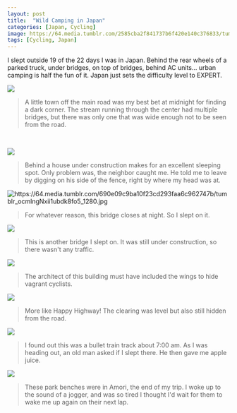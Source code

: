 ```yaml
---
layout: post
title:  "Wild Camping in Japan"
categories: [Japan, Cycling]
image: https://64.media.tumblr.com/2585cba2f841737b6f420e140c376833/tumblr_ocmlngNxii1ubdk8fo6_1280.jpg
tags: [Cycling, Japan]
---
```



<p>I slept outside 19 of the 22 days I was in Japan. Behind the rear wheels of a parked truck, under bridges, on top of bridges, behind AC units... urban camping is half the fun of it. Japan just sets the difficulty level to EXPERT.</p>

<p><img src="https://64.media.tumblr.com/2585cba2f841737b6f420e140c376833/tumblr_ocmlngNxii1ubdk8fo6_1280.jpg" /></p>

<blockquote>
<p>A little town off the main road was my best bet at midnight for finding a dark corner. The stream running through the center had multiple bridges, but there was only one that was wide enough not to be seen from the road.</p>
</blockquote>

<p>&nbsp;</p>

<p><a href="https://64.media.tumblr.com/788e13aae8833829b185a3c1c52ab8c6/tumblr_ocmlngNxii1ubdk8fo7_1280.jpg"><img src="https://64.media.tumblr.com/788e13aae8833829b185a3c1c52ab8c6/tumblr_ocmlngNxii1ubdk8fo7_1280.jpg" /></a></p>

<blockquote>
<p>Behind a house under construction makes for an excellent sleeping spot. Only problem was, the neighbor caught me. He told me to leave by digging on his side of the fence, right by where my head was at.</p>
</blockquote>

<p><img alt="https://64.media.tumblr.com/690e09c9ba10f23cd293faa6c962747b/tumblr_ocmlngNxii1ubdk8fo5_1280.jpg" class="glightbox" src="https://64.media.tumblr.com/690e09c9ba10f23cd293faa6c962747b/tumblr_ocmlngNxii1ubdk8fo5_1280.jpg" /></p>

<blockquote>
<p>For whatever reason, this bridge closes at night. So I slept on it.</p>
</blockquote>

<p><a href="https://64.media.tumblr.com/1217e20c47d9b47356ae2aca44502a13/tumblr_ocmlngNxii1ubdk8fo4_1280.jpg"><img src="https://64.media.tumblr.com/1217e20c47d9b47356ae2aca44502a13/tumblr_ocmlngNxii1ubdk8fo4_1280.jpg" /></a></p>

<blockquote>
<p>This is another bridge I slept on. It was still under construction, so there wasn&#39;t any traffic.</p>
</blockquote>

<p><a href="https://64.media.tumblr.com/085919db762184b59bd5e1ff34398925/tumblr_ocmlngNxii1ubdk8fo3_1280.jpg"><img src="https://64.media.tumblr.com/085919db762184b59bd5e1ff34398925/tumblr_ocmlngNxii1ubdk8fo3_1280.jpg" /></a></p>

<blockquote>
<p>The architect of this building must have included the wings to hide vagrant cyclists.</p>
</blockquote>

<p><a href="https://64.media.tumblr.com/8ea5920ca773fee78275087e326fdfc8/tumblr_ocmlngNxii1ubdk8fo2_1280.png"><img src="https://64.media.tumblr.com/8ea5920ca773fee78275087e326fdfc8/tumblr_ocmlngNxii1ubdk8fo2_1280.png" /></a></p>

<blockquote>
<p>More like Happy Highway! The clearing was level but also still hidden from the road.</p>
</blockquote>

<p><a href="https://64.media.tumblr.com/7eebb47d503de8b88fb94e184d08295f/tumblr_ocmlngNxii1ubdk8fo8_1280.jpg"><img src="https://64.media.tumblr.com/7eebb47d503de8b88fb94e184d08295f/tumblr_ocmlngNxii1ubdk8fo8_1280.jpg" /></a></p>

<blockquote>
<p>I found out this was a bullet train track about 7:00 am. As I was heading out, an old man asked if I slept there. He then gave me apple juice.</p>
</blockquote>

<p><a href="https://64.media.tumblr.com/bf0e14fb1d1df7b11b2f362f3ca8188f/tumblr_ocmlngNxii1ubdk8fo9_1280.png"><img src="https://64.media.tumblr.com/bf0e14fb1d1df7b11b2f362f3ca8188f/tumblr_ocmlngNxii1ubdk8fo9_1280.png" /></a></p>

<blockquote>
<p>These park benches were in Amori, the end of my trip. I woke up to the sound of a jogger, and was so tired I thought I&#39;d wait for them to wake me up again on their next lap.</p>
</blockquote>

